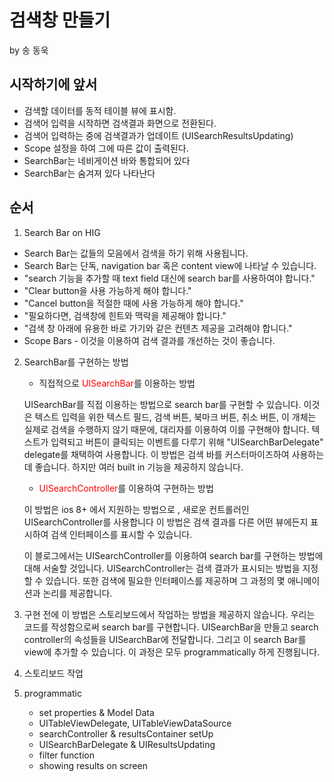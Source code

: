 # 검색창 만들기
by 송 동욱
## 시작하기에 앞서

- 검색할 데이터를 동적 테이블 뷰에 표시함.
- 검색어 입력을 시작하면 검색결과 화면으로 전환된다.
- 검색어 입력하는 중에 검색결과가 업데이트 (UISearchResultsUpdating)
- Scope 설정을 하여 그에 따른 값이 출력된다.
- SearchBar는 네비게이션 바와 통합되어 있다
- SearchBar는 숨겨져 있다 나타난다

## 순서

1. Search Bar on HIG

- Search Bar는 값들의 모음에서 검색을 하기 위해 사용됩니다.
- Search Bar는 단독, navigation bar 혹은 content view에 나타날 수 있습니다.
- "search 기능을 추가할 때 text field 대신에 search bar를 사용하여야 합니다."
- "Clear button을 사용 가능하게 해야 합니다."
- "Cancel button을 적절한 때에 사용 가능하게 해야 합니다."
- "필요하다면, 검색창에 힌트와 맥락을 제공해야 합니다."
- "검색 창 아래에 유용한 바로 가기와 같은 컨텐츠 제공을 고려해야 합니다." 
- Scope Bars - 이것을 이용하여 검색 결과를 개선하는 것이 좋습니다.

2. SearchBar를 구현하는 방법
    - 직접적으로 <span style = "color : red" >UISearchBar</span>를 이용하는 방법
    
    UISearchBar를 직접 이용하는 방법으로 search bar를 구현할 수 있습니다. 이것은 텍스트 입력을 위한 텍스트 필드, 검색 버튼, 북마크 버튼, 취소 버튼, 이 개체는 실제로 검색을 수행하지 않기 때문에, 대리자를 이용하여 이를 구현해야 합니다. 텍스트가 입력되고 버튼이 클릭되는 이벤트를 다루기 위해 "UISearchBarDelegate" delegate를 채택하여 사용합니다.
    이 방법은 검색 바를 커스터마이즈하여 사용하는 데 좋습니다. 하지만 여러 built in 기능을 제공하지 않습니다.
    
    - <span style = "color : red">UISearchController</span>를 이용하여 구현하는 방법
    
    이 방법은  ios 8+ 에서 지원하는 방법으로 , 새로운 컨트롤러인  UISearchController를 사용합니다 이 방법은 검색 결과를 다른 어떤 뷰에든지 표시하여 검색 인터페이스를 표시할 수 있습니다.
    
    이 블로그에서는 UISearchController를 이용하여 search bar를 구현하는 방법에 대해 서술할 것입니다.
    UISearchController는  검색 결과가 표시되는 방법을 지정할 수 있습니다. 또한 검색에 필요한 인터페이스를 제공하며 그 과정의 몇 애니메이션과 논리를 제공합니다.
    
3. 구현 전에 
이 방법은 스토리보드에서 작업하는 방법을 제공하지 않습니다. 우리는 코드를 작성함으로써 search bar를 구현합니다. UISearchBar을 만들고 search controller의 속성들을 UISearchBar에 전달합니다. 그리고 이 search Bar를 view에 추가할 수 있습니다. 이 과정은 모두 programmatically 하게 진행됩니다.
    
4. 스토리보드 작업
5. programmatic
    - set properties & Model Data
    - UITableViewDelegate, UITableViewDataSource
    - searchController & resultsContainer setUp
    - UISearchBarDelegate & UIResultsUpdating
    - filter function
    - showing results on screen
